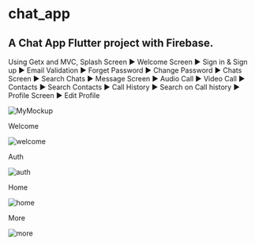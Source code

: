# chat_app

## A Chat App Flutter project with Firebase.
Using Getx and MVC,
Splash Screen ► Welcome Screen ► Sign in & Sign up ► Email Validation ► Forget Password ► Change Password ► Chats Screen ► Search Chats ► Message Screen ► Audio Call ► Video Call ► Contacts ► Search Contacts ► Call History ► Search on Call history ► Profile Screen ► Edit Profile

![MyMockup](https://github.com/yacinekadda8/flutter_chat_app/assets/79672812/e31532ca-8dab-45e4-8800-6dd1ad944882)

Welcome

![welcome](https://github.com/yacinekadda8/flutter_chat_app/assets/79672812/13268384-eb64-404d-bb32-0ed27b261483)

Auth

![auth](https://github.com/yacinekadda8/flutter_chat_app/assets/79672812/ce943717-067e-4fa2-89aa-805ce02af1de)

Home

![home](https://github.com/yacinekadda8/flutter_chat_app/assets/79672812/79696e4a-7485-4fed-ad1d-d2a29a0924bb)

More

![more](https://github.com/yacinekadda8/flutter_chat_app/assets/79672812/2b33d00d-185d-43d7-a8ec-277dd5d2bded)




